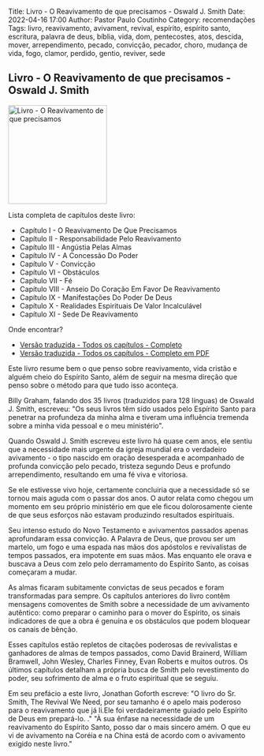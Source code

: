 Title: Livro - O Reavivamento de que precisamos - Oswald J. Smith
Date: 2022-04-16 17:00
Author: Pastor Paulo Coutinho
Category: recomendações
Tags: livro, reavivamento, avivament, revival, espírito, espírito santo, escritura, palavra de deus, bíblia, vida, dom, pentecostes, atos, descida, mover, arrependimento, pecado, convicção, pecador, choro, mudança de vida, fogo, clamor, perdido, gentio, reviver, sede

## Livro - O Reavivamento de que precisamos - Oswald J. Smith

<img src="{static}/images/livros/the-revival-we-need.jpeg" alt="Livro - O Reavivamento de que precisamos" style="width: auto; height: 200px">

Lista completa de capítulos deste livro:

- Capítulo I - O Reavivamento De Que Precisamos
- Capítulo II - Responsabilidade Pelo Reavivamento
- Capítulo III - Angústia Pelas Almas
- Capítulo IV - A Concessão Do Poder
- Capítulo V - Convicção
- Capítulo VI - Obstáculos
- Capítulo VII - Fé
- Capítulo VIII - Anseio Do Coração Em Favor De Reavivamento
- Capítulo IX - Manifestações Do Poder De Deus
- Capítulo X - Realidades Espirituais De Valor Incalculável
- Capítulo XI - Sede De Reavivamento

Onde encontrar?

- [Versão traduzida - Todos os capítulos - Completo](https://www.levandoapalavra.com/123/?p=1316)
- [Versão traduzida - Todos os capítulos - Completo em PDF](https://docplayer.com.br/109195455-O-reavivamento-de-que-precisamos-oswald-j-smith-1958.html)

Este livro resume bem o que penso sobre reavivamento, vida cristão e alguém cheio do Espírito Santo, além de seguir na mesma direção que penso sobre o método para que tudo isso aconteça.

Billy Graham, falando dos 35 livros (traduzidos para 128 línguas) de Oswald J. Smith, escreveu: "Os seus livros têm sido usados pelo Espírito Santo para penetrar na profundeza da minha alma e tiveram uma influência tremenda sobre a minha vida pessoal e o meu ministério".

Quando Oswald J. Smith escreveu este livro há quase cem anos, ele sentiu que a necessidade mais urgente da igreja mundial era o verdadeiro avivamento - o tipo nascido em oração desesperada e acompanhado de profunda convicção pelo pecado, tristeza segundo Deus e profundo arrependimento, resultando em uma fé viva e vitoriosa.

Se ele estivesse vivo hoje, certamente concluiria que a necessidade só se tornou mais aguda com o passar dos anos. O autor relata como chegou um momento em seu próprio ministério em que ele ficou dolorosamente ciente de que seus esforços não estavam produzindo resultados espirituais.

Seu intenso estudo do Novo Testamento e avivamentos passados ​​apenas aprofundaram essa convicção. A Palavra de Deus, que provou ser um martelo, um fogo e uma espada nas mãos dos apóstolos e revivalistas de tempos passados, era impotente em suas mãos. Mas enquanto ele orava e buscava a Deus com zelo pelo derramamento do Espírito Santo, as coisas começaram a mudar.

As almas ficaram subitamente convictas de seus pecados e foram transformadas para sempre. Os capítulos anteriores do livro contêm mensagens comoventes de Smith sobre a necessidade de um avivamento autêntico: como preparar o caminho para o mover do Espírito, os sinais indicadores de que a obra é genuína e os obstáculos que podem bloquear os canais de bênção.

Esses capítulos estão repletos de citações poderosas de revivalistas e ganhadores de almas de tempos passados, como David Brainerd, William Bramwell, John Wesley, Charles Finney, Evan Roberts e muitos outros. Os últimos capítulos detalham a própria busca de Smith pelo revestimento do poder, seu sofrimento de alma e o fruto espiritual que se seguiu.

Em seu prefácio a este livro, Jonathan Goforth escreve: "O livro do Sr. Smith, The Revival We Need, por seu tamanho é o apelo mais poderoso para o reavivamento que já li.Ele foi verdadeiramente guiado pelo Espírito de Deus em prepará-lo. ." "À sua ênfase na necessidade de um reavivamento do Espírito Santo, posso dar o mais sincero amém. O que eu vi de avivamento na Coréia e na China está de acordo com o avivamento exigido neste livro."
